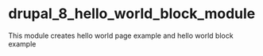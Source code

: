 # drupal_8_hello_world_block_module

This module creates hello world page example and hello world block example
